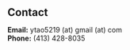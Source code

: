 <h1 id="contact"></h1>

<h2 style="margin: 60px 0px 10px;">Contact</h2>

<!-- <p><strong>Address:</strong> <a href="https://www.google.com/maps/place/Malone+Hall,+3400+N+Charles+St,+Baltimore,+MD+21218/@39.3262085,-76.6253679,17z/data=!3m1!4b1!4m6!3m5!1s0x89c804de59b4d18d:0x2d92398f0946a9ad!8m2!3d39.3262044!4d-76.6208832!16s%2Fg%2F11b6g45l_1?coh=164777&amp;entry=tt">Address</a> -->
<!-- <br /> -->
<!-- <strong>Office Location:</strong>  -->
<!-- <br /> -->
 <p>
<strong>Email:</strong> <email>ytao5219 (at) gmail (at) com</email>
<br />
<strong>Phone:</strong> (413) 428-8035</p>
